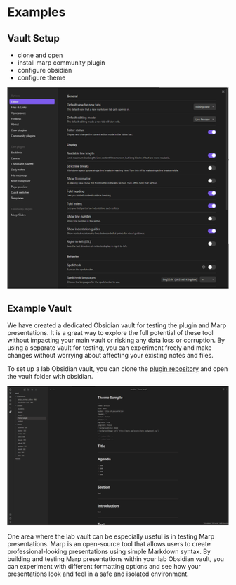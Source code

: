 # Examples

## Vault Setup

- clone and open
- install marp community plugin
- configure obsidian
- configure theme

![Vault Settings](pictures/VaultSettings.gif)

## Example Vault

We have created a dedicated Obsidian vault for testing the plugin and Marp presentations. It is a great way to explore the full potential of these tool without impacting your main vault or risking any data loss or corruption. By using a separate vault for testing, you can experiment freely and make changes without worrying about affecting your existing notes and files.

To set up a lab Obsidian vault, you can clone the [plugin repository](https://github.com/samuele-cozzi/obsidian-marp-slides) and open the vault folder with obsidian.

![Examples](pictures/Examples.gif)

One area where the lab vault can be especially useful is in testing Marp presentations. Marp is an open-source tool that allows users to create professional-looking presentations using simple Markdown syntax. By building and testing Marp presentations within your lab Obsidian vault, you can experiment with different formatting options and see how your presentations look and feel in a safe and isolated environment.